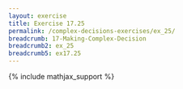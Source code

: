 ```yaml
---
layout: exercise
title: Exercise 17.25
permalink: /complex-decisions-exercises/ex_25/
breadcrumb: 17-Making-Complex-Decision
breadcrumb2: ex_25
breadcrumb5: ex17.25
---
```


{% include mathjax_support %}

